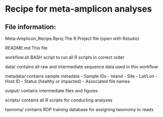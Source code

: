 # Recipe for meta-amplicon analyses


## File information:

Meta-Amplicon_Recipe.Rproj	The R Project file (open with Rstudio)

README.md	This file

workflow.sh	BASH script to run all R scripts in correct order

data/	contains all raw and intermediate sequence data used in this workflow

metadata/	contains sample metadata 
	- Sample IDs
	- Island
	- Site
	- Lat/Lon
	- Host ID
	- Status (healthy or impacted)
	- Associated file names

output/	contains intermediate files and figures

scripts/	contains all R scripts for conducting analyses

taxnomy/	contains RDP training database for assigning taxonomy to reads
